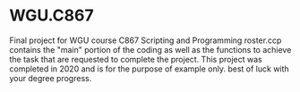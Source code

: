 # WGU.C867
Final project for WGU course C867 Scripting and Programming
roster.ccp contains the "main" portion of the coding as well as the functions to achieve the task that are requested to complete the project.
This project was completed in 2020 and is for the purpose of example only.
best of luck with your degree progress.
